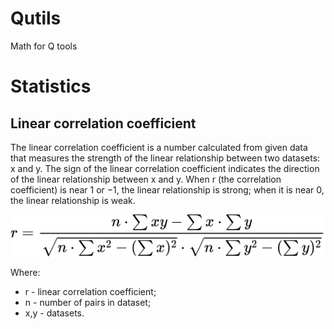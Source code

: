 # Qutils
Math for Q tools

# Statistics
## Linear correlation coefficient

The linear correlation coefficient is a number calculated from given data that measures the strength of the linear relationship between two datasets: x and y. The sign of the linear correlation coefficient indicates the direction of the linear relationship between x and y. When r (the correlation coefficient) is near 1 or −1, the linear relationship is strong; when it is near 0, the linear relationship is weak.

<!-- $$
r = \frac{n \cdot \sum{xy} - \sum{x} \cdot \sum{y}}{\sqrt{n \cdot \sum{x^2} - (\sum{x})^2} \cdot \sqrt{n \cdot \sum{y^2} - (\sum{y})^2}} 
$$ --> 

<div align="center"><img style="background: white;" src="svg/00bFQFFEEC.svg"></div>

Where:
- r - linear correlation coefficient;
- n - number of pairs in dataset;
- x,y - datasets.